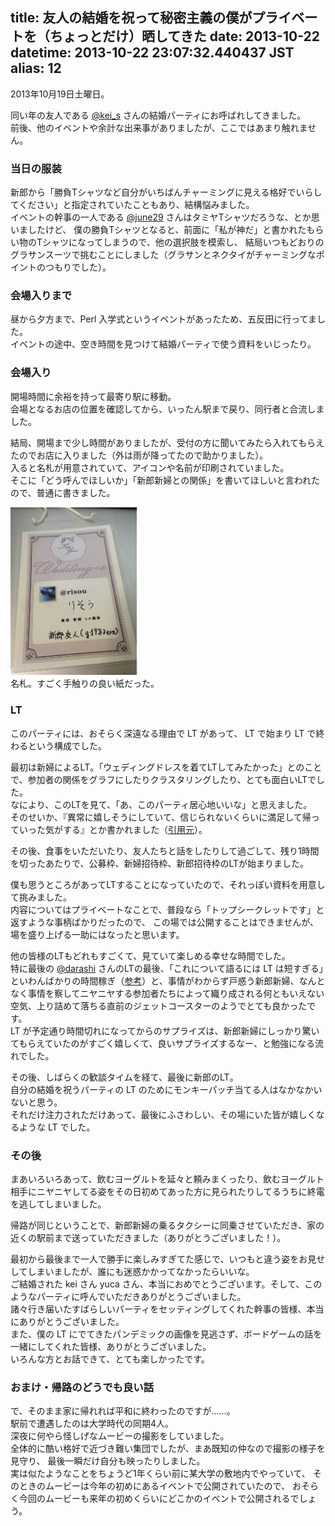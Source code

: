 title: 友人の結婚を祝って秘密主義の僕がプライベートを（ちょっとだけ）晒してきた
date: 2013-10-22
datetime: 2013-10-22 23:07:32.440437 JST
alias: 12
---
2013年10月19日土曜日。

同い年の友人である [@kei_s](http://twitter.com/kei_s) さんの結婚パーティにお呼ばれしてきました。  
前後、他のイベントや余計な出来事がありましたが、ここではあまり触れません。

### 当日の服装

新郎から「勝負Tシャツなど自分がいちばんチャーミングに見える格好でいらしてください」と指定されていたこともあり、結構悩みました。  
イベントの幹事の一人である [@june29](http://twitter.com/june29) さんはタミヤTシャツだろうな、とか思いましたけど、
僕の勝負Tシャツとなると、前面に「私が神だ」と書かれたもらい物のTシャツになってしまうので、他の選択肢を模索し、
結局いつもどおりのグラサンスーツで挑むことにしました（グラサンとネクタイがチャーミングなポイントのつもりでした）。

### 会場入りまで

昼から夕方まで、Perl 入学式というイベントがあったため、五反田に行ってました。  
イベントの途中、空き時間を見つけて結婚パーティで使う資料をいじったり。

### 会場入り

開場時間に余裕を持って最寄り駅に移動。  
会場となるお店の位置を確認してから、いったん駅まで戻り、同行者と合流しました。

結局、開場まで少し時間がありましたが、受付の方に聞いてみたら入れてもらえたのでお店に入りました（外は雨が降ってたので助かりました）。  
入ると名札が用意されていて、アイコンや名前が印刷されていました。  
そこに「どう呼んでほしいか」「新郎新婦との関係」を書いてほしいと言われたので、普通に書きました。

<img src="../static/img/nafuda.jpg" width="40%" /><br>
名札。すごく手触りの良い紙だった。

### LT

このパーティには、おそらく深遠なる理由で LT があって、 LT で始まり LT で終わるという構成でした。

最初は新婦によるLT。「ウェディングドレスを着てLTしてみたかった」とのことで、参加者の関係をグラフにしたりクラスタリングしたり、とても面白いLTでした。  
なにより、このLTを見て、「あ、このパーティ居心地いいな」と思えました。  
そのせいか、『異常に嬉しそうにしていて、信じられないくらいに満足して帰っていった気がする』とか書かれました（[引用元](http://june29.jp/2013/10/21/happy-happy-wedding-s/)）。

その後、食事をいただいたり、友人たちと話をしたりして過ごして、残り1時間を切ったあたりで、公募枠、新婦招待枠、新郎招待枠のLTが始まりました。

僕も思うところがあってLTすることになっていたので、それっぽい資料を用意して挑みました。  
内容についてはプライベートなことで、普段なら「トップシークレットです」と返すような事柄ばかりだったので、
この場では公開することはできませんが、場を盛り上げる一助にはなったと思います。

他の皆様のLTもどれもすごくて、見ていて楽しめる幸せな時間でした。  
特に最後の [@darashi](http://twitter.com/darashi) さんのLTの最後、「これについて語るには LT は短すぎる」といわんばかりの時間稼ぎ（[参考](http://darashi.net/2013/10/22/wedding-s.html)）と、事情がわからず戸惑う新郎新婦、なんとなく事情を察してニヤニヤする参加者たちによって織り成される何ともいえない空気、上り詰めて落ちる直前のジェットコースターのようでとても良かったです。  
LT が予定通り時間切れになってからのサプライズは、新郎新婦にしっかり驚いてもらえていたのがすごく嬉しくて、良いサプライズするなー、と勉強になる流れでした。

その後、しばらくの歓談タイムを経て、最後に新郎のLT。  
自分の結婚を祝うパーティの LT のためにモンキーパッチ当てる人はなかなかいないと思う。  
それだけ注力されただけあって、最後にふさわしい、その場にいた皆が嬉しくなるような LT でした。

### その後

まあいろいろあって、飲むヨーグルトを延々と頼みまくったり、飲むヨーグルト相手にニヤニヤしてる姿をその日初めてあった方に見られたりしてるうちに終電を逃してしまいました。

帰路が同じということで、新郎新婦の乗るタクシーに同乗させていただき、家の近くの駅前まで送っていただきました（ありがとうございました！）。

最初から最後まで一人で勝手に楽しみすぎてた感じで、いつもと違う姿をお見せしてしまいましたが、誰にも迷惑かかってなかったらいいな。  
ご結婚された kei さん yuca さん、本当におめでとうございます。そして、このようなパーティに呼んでいただきありがとうございました。  
諸々行き届いたすばらしいパーティをセッティングしてくれた幹事の皆様、本当にありがとうございました。  
また、僕の LT にでてきたパンデミックの画像を見逃さず、ボードゲームの話を一緒にしてくれた皆様、ありがとうございました。  
いろんな方とお話できて、とても楽しかったです。

### おまけ・帰路のどうでも良い話

で、そのまま家に帰れれば平和に終わったのですが……。  
駅前で遭遇したのは大学時代の同期4人。  
深夜に何やら怪しげなムービーの撮影をしていました。  
全体的に酷い格好で近づき難い集団でしたが、まあ既知の仲なので撮影の様子を見守り、
最後一瞬だけ自分も映ったりしました。  
実は似たようなことをちょうど1年くらい前に某大学の敷地内でやっていて、
そのときのムービーは今年の初めにあるイベントで公開されていたので、
おそらく今回のムービーも来年の初めくらいにどこかのイベントで公開されるでしょう。
